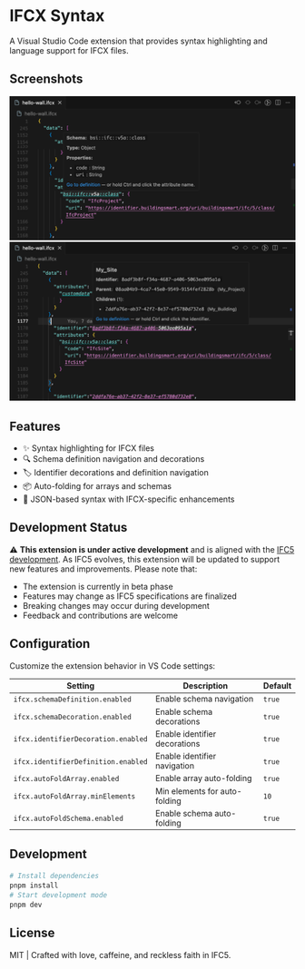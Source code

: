 # IFCX Syntax

A Visual Studio Code extension that provides syntax highlighting and language support for IFCX files.

## Screenshots

![Schema Enhancement](images/feature-schema.jpg)
![Identifier Enhancement](images/feature-identifier.jpg)

## Features

- ✨ Syntax highlighting for IFCX files
- 🔍 Schema definition navigation and decorations
- 🏷️ Identifier decorations and definition navigation
- 📦 Auto-folding for arrays and schemas
- 🎯 JSON-based syntax with IFCX-specific enhancements

## Development Status

⚠️ **This extension is under active development** and is aligned with the [IFC5 development](https://github.com/youshengCode/IFC5-development). As IFC5 evolves, this extension will be updated to support new features and improvements. Please note that:

- The extension is currently in beta phase
- Features may change as IFC5 specifications are finalized
- Breaking changes may occur during development
- Feedback and contributions are welcome

## Configuration

Customize the extension behavior in VS Code settings:

| Setting                             | Description                   | Default |
| ----------------------------------- | ----------------------------- | ------- |
| `ifcx.schemaDefinition.enabled`     | Enable schema navigation      | `true`  |
| `ifcx.schemaDecoration.enabled`     | Enable schema decorations     | `true`  |
| `ifcx.identifierDecoration.enabled` | Enable identifier decorations | `true`  |
| `ifcx.identifierDefinition.enabled` | Enable identifier navigation  | `true`  |
| `ifcx.autoFoldArray.enabled`        | Enable array auto-folding     | `true`  |
| `ifcx.autoFoldArray.minElements`    | Min elements for auto-folding | `10`    |
| `ifcx.autoFoldSchema.enabled`       | Enable schema auto-folding    | `true`  |

## Development

```bash
# Install dependencies
pnpm install
# Start development mode
pnpm dev
```

## License

MIT | Crafted with love, caffeine, and reckless faith in IFC5.
